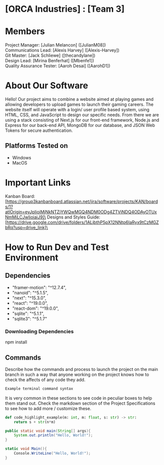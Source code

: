 # [ORCA Industries] : [Team 3]
# Members
Project Manager: [Julian Melancon] ([JulianM08])\
Communications Lead: [Alexis Harvey] ([Alexis-Harvey])\
Git Master: [Jack Schliewe] ([thecandylane])\
Design Lead: [Mirina Benferhat] ([Mbenfe1])\
Quality Assurance Tester: [Aaroh Desai] ([AarohD1])

# About Our Software

Hello! Our project aims to combine a website aimed at playing games and allowing developers to upload games to launch their gaming careers. The website itself will operate with a login/ user profile based system, using HTML, CSS, and JavaScript to design our specific needs. From there we are using a stack consisting of Next.js for our front-end framework, Node.js and Express for our back-end API, MongoDB for our database, and JSON Web Tokens for secure authentication. 

## Platforms Tested on
- Windows
- MacOS
# Important Links
Kanban Board: [https://group3kanbanboard.atlassian.net/jira/software/projects/KAN/boards/1?atlOrigin=eyJpIjoiMjNkNTZjYWQwMGQ4NDM0ODg4ZTViNDQ4ODAyOTUxNmMiLCJwIjoiaiJ9]\
Designs and Styles Guide: [https://drive.google.com/drive/folders/1ALjbthP5pX12NNtp6IaRyx9tCzMGZbRq?usp=drive_link]\

# How to Run Dev and Test Environment


## Dependencies
- "framer-motion": "^12.7.4",
- "nanoid": "^5.1.5",
- "next": "^15.3.0",
- "react": "^19.0.0",
- "react-dom": "^19.0.0",
- "sqlite": "^5.1.1",
- "sqlite3": "^5.1.7"
  
### Downloading Dependencies
npm install 

## Commands
Describe how the commands and process to launch the project on the main branch in such a way that anyone working on the project knows how to check the affects of any code they add.

```sh
Example terminal command syntax
```

It is very common in these sections to see code in peculiar boxes to help them stand out. Check the markdown section of the Project Specifications to see how to add more / customize these.

```python
def code_highlight_example(m: int, m: float, s: str) -> str:
	return s + str(n*m)
```

```java
public static void main(String[] args){
	System.out.println("Hello, World!");
}
```

```c#
static void Main(){
	Console.WriteLine("Hello, World!");
}
```
